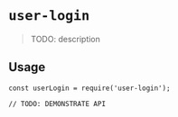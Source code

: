 # `user-login`

> TODO: description

## Usage

```
const userLogin = require('user-login');

// TODO: DEMONSTRATE API
```
